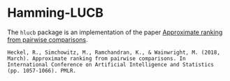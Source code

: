 # Hamming-LUCB

The `hlucb` package is an implementation of the paper [Approximate ranking from pairwise comparisons](http://proceedings.mlr.press/v84/heckel18a.html).

`Heckel, R., Simchowitz, M., Ramchandran, K., & Wainwright, M. (2018, March). Approximate ranking from pairwise comparisons. In International Conference on Artificial Intelligence and Statistics (pp. 1057-1066). PMLR.`
